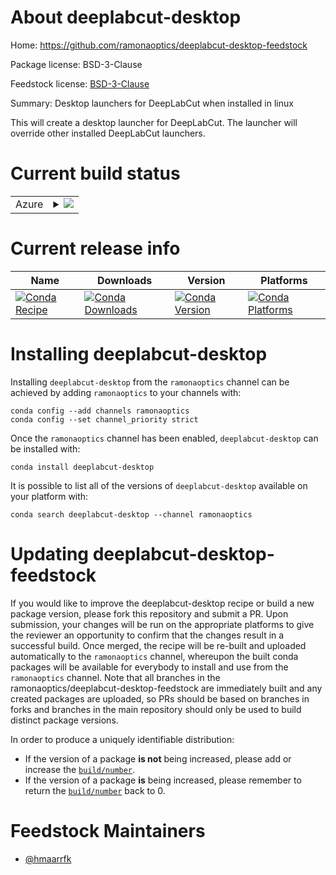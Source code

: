 About deeplabcut-desktop
========================

Home: https://github.com/ramonaoptics/deeplabcut-desktop-feedstock

Package license: BSD-3-Clause

Feedstock license: [BSD-3-Clause](https://github.com/ramonaoptics/deeplabcut-desktop-feedstock/blob/master/LICENSE.txt)

Summary: Desktop launchers for DeepLabCut when installed in linux

This will create a desktop launcher for DeepLabCut. The launcher will override
other installed DeepLabCut launchers.


Current build status
====================


<table>
    
  <tr>
    <td>Azure</td>
    <td>
      <details>
        <summary>
          <a href="https://dev.azure.com/ramonaoptics/feedstock-builds/_build/latest?definitionId=&branchName=master">
            <img src="https://dev.azure.com/ramonaoptics/feedstock-builds/_apis/build/status/deeplabcut-desktop-feedstock?branchName=master">
          </a>
        </summary>
        <table>
          <thead><tr><th>Variant</th><th>Status</th></tr></thead>
          <tbody><tr>
              <td>linux_64</td>
              <td>
                <a href="https://dev.azure.com/ramonaoptics/feedstock-builds/_build/latest?definitionId=&branchName=master">
                  <img src="https://dev.azure.com/ramonaoptics/feedstock-builds/_apis/build/status/deeplabcut-desktop-feedstock?branchName=master&jobName=linux&configuration=linux_64_" alt="variant">
                </a>
              </td>
            </tr>
          </tbody>
        </table>
      </details>
    </td>
  </tr>
</table>

Current release info
====================

| Name | Downloads | Version | Platforms |
| --- | --- | --- | --- |
| [![Conda Recipe](https://img.shields.io/badge/recipe-deeplabcut--desktop-green.svg)](https://anaconda.org/ramonaoptics/deeplabcut-desktop) | [![Conda Downloads](https://img.shields.io/conda/dn/ramonaoptics/deeplabcut-desktop.svg)](https://anaconda.org/ramonaoptics/deeplabcut-desktop) | [![Conda Version](https://img.shields.io/conda/vn/ramonaoptics/deeplabcut-desktop.svg)](https://anaconda.org/ramonaoptics/deeplabcut-desktop) | [![Conda Platforms](https://img.shields.io/conda/pn/ramonaoptics/deeplabcut-desktop.svg)](https://anaconda.org/ramonaoptics/deeplabcut-desktop) |

Installing deeplabcut-desktop
=============================

Installing `deeplabcut-desktop` from the `ramonaoptics` channel can be achieved by adding `ramonaoptics` to your channels with:

```
conda config --add channels ramonaoptics
conda config --set channel_priority strict
```

Once the `ramonaoptics` channel has been enabled, `deeplabcut-desktop` can be installed with:

```
conda install deeplabcut-desktop
```

It is possible to list all of the versions of `deeplabcut-desktop` available on your platform with:

```
conda search deeplabcut-desktop --channel ramonaoptics
```




Updating deeplabcut-desktop-feedstock
=====================================

If you would like to improve the deeplabcut-desktop recipe or build a new
package version, please fork this repository and submit a PR. Upon submission,
your changes will be run on the appropriate platforms to give the reviewer an
opportunity to confirm that the changes result in a successful build. Once
merged, the recipe will be re-built and uploaded automatically to the
`ramonaoptics` channel, whereupon the built conda packages will be available for
everybody to install and use from the `ramonaoptics` channel.
Note that all branches in the ramonaoptics/deeplabcut-desktop-feedstock are
immediately built and any created packages are uploaded, so PRs should be based
on branches in forks and branches in the main repository should only be used to
build distinct package versions.

In order to produce a uniquely identifiable distribution:
 * If the version of a package **is not** being increased, please add or increase
   the [``build/number``](https://docs.conda.io/projects/conda-build/en/latest/resources/define-metadata.html#build-number-and-string).
 * If the version of a package **is** being increased, please remember to return
   the [``build/number``](https://docs.conda.io/projects/conda-build/en/latest/resources/define-metadata.html#build-number-and-string)
   back to 0.

Feedstock Maintainers
=====================

* [@hmaarrfk](https://github.com/hmaarrfk/)

